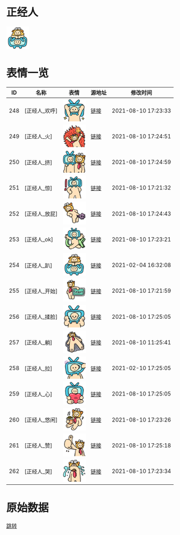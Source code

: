 # 正经人

<img src="./cover.png" height="60" alt="cover" />

# 表情一览

|ID|名称|表情|源地址|修改时间|
|----|----|----|----|----|
|248|[正经人_欢呼]|<img src="./pic/000248_%5B正经人_欢呼%5D.png" height="60" alt="欢呼"/>|[链接](http://i0.hdslb.com/bfs/emote/3cd297676b2a08a896deab91ed7f139a8bc7c46c.png)|2021-08-10 17:23:33|
|249|[正经人_火]|<img src="./pic/000249_%5B正经人_火%5D.png" height="60" alt="火"/>|[链接](http://i0.hdslb.com/bfs/emote/78579a24b156501c0b5583121beb42a72e9229b5.png)|2021-08-10 17:24:51|
|250|[正经人_挤]|<img src="./pic/000250_%5B正经人_挤%5D.png" height="60" alt="挤"/>|[链接](http://i0.hdslb.com/bfs/emote/7a3e753fcb876753800424edd2fa3563005abf4a.png)|2021-08-10 17:24:59|
|251|[正经人_惊]|<img src="./pic/000251_%5B正经人_惊%5D.png" height="60" alt="惊"/>|[链接](http://i0.hdslb.com/bfs/emote/233b14fd3803a5078f79d31fecd5d7a60524e330.png)|2021-08-10 17:21:32|
|252|[正经人_放屁]|<img src="./pic/000252_%5B正经人_放屁%5D.png" height="60" alt="放屁"/>|[链接](http://i0.hdslb.com/bfs/emote/b590df4714084b012e9a5dfab03a3a13936dff48.png)|2021-08-10 17:24:43|
|253|[正经人_ok]|<img src="./pic/000253_%5B正经人_ok%5D.png" height="60" alt="ok"/>|[链接](http://i0.hdslb.com/bfs/emote/21e069065373be45b227a4ffdbe9570d309e3d05.png)|2021-08-10 17:23:21|
|254|[正经人_趴]|<img src="./pic/000254_%5B正经人_趴%5D.png" height="60" alt="趴"/>|[链接](http://i0.hdslb.com/bfs/emote/39156acb0afcbde9cf73ac1657adff62d3a84af7.png)|2021-02-04 16:32:08|
|255|[正经人_开始]|<img src="./pic/000255_%5B正经人_开始%5D.png" height="60" alt="开始"/>|[链接](http://i0.hdslb.com/bfs/emote/4f745fad9a77f2f41ea63c2214af0739ab7ea8f1.png)|2021-08-10 17:21:59|
|256|[正经人_揉脸]|<img src="./pic/000256_%5B正经人_揉脸%5D.png" height="60" alt="揉脸"/>|[链接](http://i0.hdslb.com/bfs/emote/a9d5376d6d79482c4447eb5a169385fa91f39ddd.png)|2021-08-10 17:25:05|
|257|[正经人_躺]|<img src="./pic/000257_%5B正经人_躺%5D.png" height="60" alt="躺"/>|[链接](http://i0.hdslb.com/bfs/emote/c135f76ad7ec50a7414095cf7c633eb5551c9fe3.png)|2021-08-10 11:25:41|
|258|[正经人_拉]|<img src="./pic/000258_%5B正经人_拉%5D.png" height="60" alt="拉"/>|[链接](http://i0.hdslb.com/bfs/emote/03e7319b34763e9c82c2ae93b1fd8f613335d90a.png)|2021-02-10 17:25:05|
|259|[正经人_心]|<img src="./pic/000259_%5B正经人_心%5D.png" height="60" alt="心"/>|[链接](http://i0.hdslb.com/bfs/emote/536561d0806f8b181473fd89bba15e71cb8d585e.png)|2021-08-10 17:25:05|
|260|[正经人_悠闲]|<img src="./pic/000260_%5B正经人_悠闲%5D.png" height="60" alt="悠闲"/>|[链接](http://i0.hdslb.com/bfs/emote/17542aaef102f28508e30fed8895cc1afeaf70f0.png)|2021-08-10 17:23:26|
|261|[正经人_赞]|<img src="./pic/000261_%5B正经人_赞%5D.png" height="60" alt="赞"/>|[链接](http://i0.hdslb.com/bfs/emote/589816d36c5b7c2f2bc78cb162d6ac90fda948f2.png)|2021-08-10 17:25:18|
|262|[正经人_哭]|<img src="./pic/000262_%5B正经人_哭%5D.png" height="60" alt="哭"/>|[链接](http://i0.hdslb.com/bfs/emote/b9882f0679b4ae24624660412464f1f88bda48fe.png)|2021-08-10 17:23:34|

# 原始数据

[跳转](./raw.json)

